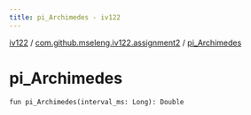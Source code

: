 ```yaml
---
title: pi_Archimedes - iv122
---
```


[iv122](../index.md) / [com.github.mseleng.iv122.assignment2](index.md) / [pi_Archimedes](.)

# pi_Archimedes

`fun pi_Archimedes(interval_ms: Long): Double`